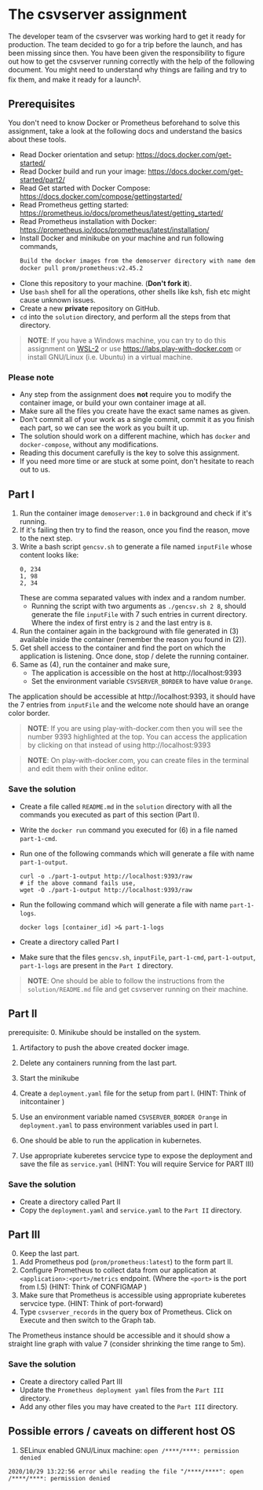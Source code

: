 # The csvserver assignment

The developer team of the csvserver was working hard to get it ready for production. The team decided to go for a trip before the launch, and has been missing since then. You have been given the responsibility to figure out how to get the csvserver running correctly with the help of the following document. You might need to understand why things are failing and try to fix them, and make it ready for a launch<sup>[1](#user-content-ftn1)</sup>.

## Prerequisites
You don't need to know Docker or Prometheus beforehand to solve this assignment, take a look at the following docs and understand the basics about these tools.
  - Read Docker orientation and setup: https://docs.docker.com/get-started/
  - Read Docker build and run your image: https://docs.docker.com/get-started/part2/
  - Read Get started with Docker Compose: https://docs.docker.com/compose/gettingstarted/
  - Read Prometheus getting started: https://prometheus.io/docs/prometheus/latest/getting_started/
  - Read Prometheus installation with Docker: https://prometheus.io/docs/prometheus/latest/installation/
  - Install Docker and minikube on your machine and run following commands,
    ```sh
    Build the docker images from the demoserver directory with name demoserver:1.0
    docker pull prom/prometheus:v2.45.2
    ```
  - Clone this repository to your machine. (**Don't fork it**).
  - Use `bash` shell for all the operations, other shells like ksh, fish etc might cause unknown issues.
  - Create a new **private** repository on GitHub.
  - `cd` into the `solution` directory, and perform all the steps from that directory.

> **NOTE**: If you have a Windows machine, you can try to do this assignment on [WSL-2](https://docs.docker.com/docker-for-windows/wsl/) or use https://labs.play-with-docker.com or install GNU/Linux (i.e. Ubuntu) in a virtual machine.

### Please note
  - Any step from the assignment does **not** require you to modify the container image, or build your own container image at all.
  - Make sure all the files you create have the exact same names as given.
  - Don't commit all of your work as a single commit, commit it as you finish each part, so we can see the work as you built it up.
  - The solution should work on a different machine, which has `docker` and `docker-compose`, without any modifications.
  - Reading this document carefully is the key to solve this assignment.
  - If you need more time or are stuck at some point, don't hesitate to reach out to us.

## Part I
  1. Run the container image `demoserver:1.0` in background and check if it's running.
  2. If it's failing then try to find the reason, once you find the reason, move to the next step.
  3. Write a bash script `gencsv.sh` to generate a file named `inputFile` whose content looks like:
     ```csv
     0, 234
     1, 98
     2, 34
     ```
     These are comma separated values with index and a random number.
     - Running the script with two arguments as `./gencsv.sh 2 8`, should generate the file `inputFile` with 7 such entries in current directory. Where the index of first entry is `2` and the last entry is `8`.
  4. Run the container again in the background with file generated in (3) available inside the container (remember the reason you found in (2)).
  5. Get shell access to the container and find the port on which the application is listening. Once done, stop / delete the running container.
  6. Same as (4), run the container and make sure,
     - The application is accessible on the host at http://localhost:9393
     - Set the environment variable `CSVSERVER_BORDER` to have value `Orange`.

The application should be accessible at http://localhost:9393, it should have the 7 entries from `inputFile` and the welcome note should have an orange color border.

> **NOTE**: If you are using play-with-docker.com then you will see the number 9393 highlighted at the top. You can access the application by clicking on that instead of using http://localhost:9393

> **NOTE**: On play-with-docker.com, you can create files in the terminal and edit them with their online editor.

### Save the solution
  - Create a file called `README.md` in the `solution` directory with all the commands you executed as part of this section (Part I).
  - Write the `docker run` command you executed for (6) in a file named `part-1-cmd`.
  - Run one of the following commands which will generate a file with name `part-1-output`.
	```console
	curl -o ./part-1-output http://localhost:9393/raw
	# if the above command fails use,
	wget -O ./part-1-output http://localhost:9393/raw
	```
  - Run the following command which will generate a file with name `part-1-logs`.
	```console
	docker logs [container_id] >& part-1-logs
	```
  - Create a directory called Part I 

  - Make sure that the files `gencsv.sh`, `inputFile`, `part-1-cmd`, `part-1-output`, `part-1-logs` are present in the `Part I` directory.
  

> **NOTE**: One should be able to follow the instructions from the `solution/README.md` file and get csvserver running on their machine.

## Part II
prerequisite:
  0. Minikube should be installed on the system.
  1. Artifactory to push the above created docker image.

  0. Delete any containers running from the last part.
  1. Start the minikube 
  2. Create a `deployment.yaml` file for the setup from part I. (HINT: Think of initcontainer )
  3. Use an environment variable  named `CSVSERVER_BORDER Orange` in `deployment.yaml` to pass environment variables used in part I.
  4. One should be able to run the application in kubernetes.
  5. Use appropriate kuberetes servcice type to expose the deployment and save the file as `service.yaml` (HINT: You will require Service for PART III)

### Save the solution
  - Create a directory called Part II
  - Copy the `deployment.yaml` and `service.yaml`  to the `Part II` directory.
  

## Part III
  0. Keep the last part.
  1. Add Prometheus pod (`prom/prometheus:latest`) to the  form part II.
  2. Configure Prometheus to collect data from our application at `<application>:<port>/metrics` endpoint. (Where the `<port>` is the port from I.5) (HINT: Think of CONFIGMAP )
  3. Make sure that Prometheus is accessible using appropriate kuberetes servcice type. (HINT: Think of port-forward)
  4. Type `csvserver_records` in the query box of Prometheus. Click on Execute and then switch to the Graph tab.

The Prometheus instance should be accessible  and it should show a straight line graph with value 7 (consider shrinking the time range to 5m).

### Save the solution
  - Create a directory called Part III
  - Update the `Prometheus deployment yaml` files from the `Part III` directory.
  - Add any other files you may have created to the `Part III` directory.


## Possible errors / caveats on different host OS
  1. SELinux enabled GNU/Linux machine: `open /****/****: permission denied`
  ```
  2020/10/29 13:22:56 error while reading the file "/****/****": open /****/****: permission denied

  ```
  
